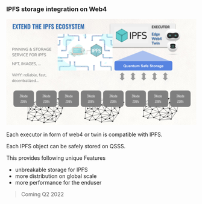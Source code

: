 ### IPFS storage integration on Web4

![](img/storage_layer_ipfs_.jpg)

Each executor in form of web4 or twin is compatible with IPFS. 

Each IPFS object can be safely stored on QSSS. 

This provides following unique Features

- unbreakable storage for IPFS
- more distribution on global scale
- more performance for the enduser

> Coming Q2 2022